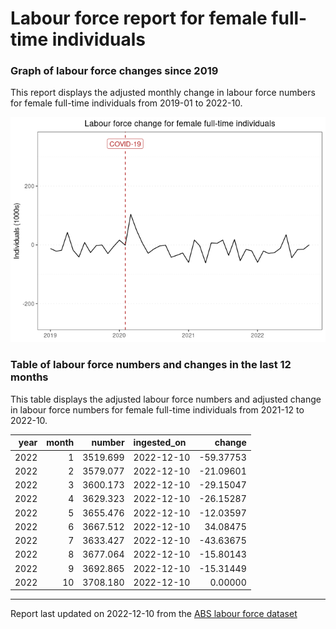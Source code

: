 Labour force report for female full-time individuals
================

### Graph of labour force changes since 2019

This report displays the adjusted monthly change in labour force numbers
for female full-time individuals from 2019-01 to 2022-10.

![](female_full-time_report_files/figure-gfm/unnamed-chunk-2-1.png)<!-- -->

### Table of labour force numbers and changes in the last 12 months

This table displays the adjusted labour force numbers and adjusted
change in labour force numbers for female full-time individuals from
2021-12 to 2022-10.

| year | month |   number | ingested_on |    change |
|-----:|------:|---------:|:------------|----------:|
| 2022 |     1 | 3519.699 | 2022-12-10  | -59.37753 |
| 2022 |     2 | 3579.077 | 2022-12-10  | -21.09601 |
| 2022 |     3 | 3600.173 | 2022-12-10  | -29.15047 |
| 2022 |     4 | 3629.323 | 2022-12-10  | -26.15287 |
| 2022 |     5 | 3655.476 | 2022-12-10  | -12.03597 |
| 2022 |     6 | 3667.512 | 2022-12-10  |  34.08475 |
| 2022 |     7 | 3633.427 | 2022-12-10  | -43.63675 |
| 2022 |     8 | 3677.064 | 2022-12-10  | -15.80143 |
| 2022 |     9 | 3692.865 | 2022-12-10  | -15.31449 |
| 2022 |    10 | 3708.180 | 2022-12-10  |   0.00000 |

------------------------------------------------------------------------

Report last updated on 2022-12-10 from the [ABS labour force
dataset](https://www.abs.gov.au/statistics/labour/employment-and-unemployment/labour-force-australia/latest-release)
